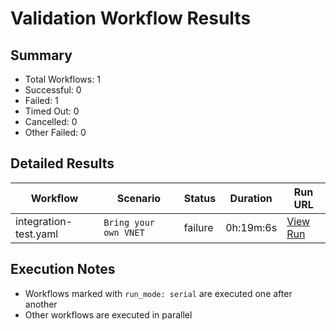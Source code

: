 # Validation Workflow Results

## Summary
- Total Workflows: 1
- Successful: 0
- Failed: 1
- Timed Out: 0
- Cancelled: 0
- Other Failed: 0

## Detailed Results

| Workflow | Scenario | Status | Duration | Run URL |
|----------|----------|---------|-----------|----------|
| integration-test.yaml | `Bring your own VNET` | failure | 0h:19m:6s | [View Run](https://github.com/azure-javaee/azure.websphere-traditional.singleserver/actions/runs/16561228218) |


## Execution Notes
- Workflows marked with `run_mode: serial` are executed one after another
- Other workflows are executed in parallel
